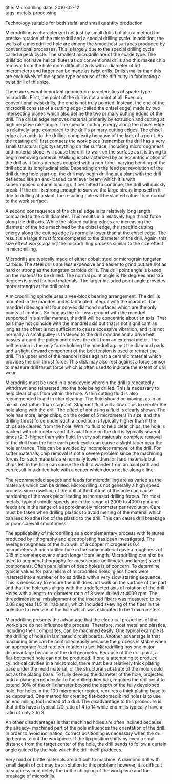 title: Microdrilling
date: 2010-02-12  
tags: metals-processing

Technology suitable for both serial and small quantity production

Microdrilling is characterized not just by small drills but also a method for precise rotation of the microdrill and a special drilling cycle. In addition, the walls of a microdrilled hole are among the smoothest surfaces produced by conventional processes. This is largely due to the special drilling cycle called a peck cycle. The smallest microdrills are of the spade type. The drills do not have helical flutes as do conventional drills and this makes chip removal from the hole more difficult. Drills with a diameter of 50 micrometers and larger can be made as twist drills. Drills smaller than this are exclusively of the spade type because of the difficulty in fabricating a twist drill of this size. 

There are several important geometric characteristics of spade-type microdrills. First, the point of the drill is not a point at all. Even on conventional twist drills, the end is not truly pointed. Instead, the end of the microdrill consists of a cutting edge (called the chisel edge) made by two intersecting planes which also define the two primary cutting edges of the drill. The chisel edge removes material primarily by extrusion and cutting at high negative rake angle. The specific cutting energy along the chisel edge is relatively large compared to the drill's primary cutting edges. The chisel edge also adds to the drilling complexity because of the lack of a point. As the rotating drill first contacts the work piece (remember the drill has a very small structural rigidity) anything on the surface, including microroughness and material slope, will cause the drill to walk on the surface as it is trying to begin removing material. Walking is characterized by an eccentric motion of the drill as it turns perhaps coupled with a non-time- varying bending of the drill about its longitudinal axis. Depending on the feed per revolution of the drill during hole start-up, the drill may begin drilling at a slant with the drill deflected like an end-loaded cantilever beam (which it is with superimposed column loading). If permitted to continue, the drill will quickly break. If the drill is strong enough to survive the large stress imposed in it due to drilling at a slant, the resulting hole will be slanted rather than normal to the work surface.

A second consequence of the chisel edge is its relatively long length compared to the drill diameter. This results in a relatively high thrust force along the drill axis. While the sloped cutting edges are increasing the diameter of the hole machined by the chisel edge, the specific cutting energy along the cutting edge is normally lower than at the chisel edge. The result is a large thrust force compared to the diameter of the drill. Again, this size effect works against the microdrilling process similar to the size effect in micromilling.

Microdrills are typically made of either cobalt steel or micrograin tungsten carbide. The steel drills are less expensive and easier to grind but are not as hard or strong as the tungsten carbide drills. The drill point angle is based on the material to be drilled. The normal point angle is 118 degrees and 135 degrees is used for hard materials. The larger included point angle provides more strength at the drill point.

A microdrilling spindle uses a vee-block bearing arrangement. The drill is mounted in the mandrel and is fabricated integral with the mandrel. The mandrel rides against four convex diamond surfaces which are the only points of contact. So long as the drill was ground with the mandrel supported in a similar manner, the drill will be concentric about an axis. That axis may not coincide with the mandrel axis but that is not significant as long as the offset is not sufficient to cause excessive vibration, and it is not normally. A small pulley is fastened to the drill mandrel and a drive belt passes around the pulley and drives the drill from an external motor. The belt tension is the only force holding the mandrel against the diamond pads and a slight upward component of the belt tension is used to retract the drill. The upper end of the mandrel rides against a ceramic material which provides the drill thrust force. This disk may also rest against a force sensor to measure drill thrust force which is often used to indicate the extent of drill wear.

Microdrills must be used in a peck cycle wherein the drill is repeatedly withdrawn and reinserted into the hole being drilled. This is necessary to help clear chips from within the hole. A thin cutting fluid is also recommended to aid in chip clearing. The fluid should be moving, as in an air-oil mist rather than stagnant. Stagnant fluid will allow chips to reenter the hole along with the drill. The effect of not using a fluid is clearly shown. The hole has more, large chips, on the order of 5 micrometers in size, and the drilling thrust force under such a condition is typically higher than if the chips are cleared from the hole. With no fluid to help clear chips, the hole is packed with chip debris and the axial force on the drill is typically several times (2-3) higher than with fluid. In very soft materials, complete removal of the drill from the hole each peck cycle can cause a slight taper near the hole entrance. This can be avoided by incomplete removal of the drill. For softer materials, chip removal is not a severe problem since the machining forces for such materials are normally lower than for hard materials but chips left in the hole can cause the drill to wander from an axial path and can result in a drilled hole with a center which does not lie along a line.

The recommended speeds and feeds for microdrilling are as varied as the materials which can be drilled. Microdrilling is not generally a high speed process since dwelling of the drill at the bottom of the hole can cause hardening of the work piece leading to increased drilling forces. For most metals, typical spindle speeds are in the range of 2000 to 4000 rpm and feeds are in the range of a approximately micrometer per revolution. Care must be taken when drilling plastics to avoid melting of the material which can lead to adhesion of the plastic to the drill. This can cause drill breakage or poor sidewall smoothness.

The applicability of microdrilling as a complementary process with features produced by lithography and electroplating has been investigated. The average roughness of the hub wall of a copper microgear is 0.4 micrometers. A microdrilled hole in the same material gave a roughness of 0.15 micrometers over a much longer bore length. Microdrilling can also be used to augment lithography for mesoscopic (millimeter and larger) sized components. Often parallelism of deep holes is of concern. To determine typical values for parallelism of microdrilled holes, glass fibers were inserted into a number of holes drilled with a very slow starting sequence. This is necessary to ensure the drill does not walk on the surface of the part and that the hole axis aligns with the undeflected axis of rotation of the drill. Holes with a length-to-diameter ratio of 8 were drilled at 4000 rpm. The three­dimensional misalignment of the inserted fibers was measured to be 0.08 degrees (1.5 milliradians), which included skewing of the fiber in the hole due to oversize of the hole which was estimated to be 1 micrometers. 

Microdrilling presents the advantage that the electrical properties of the workpiece do not influence the process. Therefore, most metal and plastics, including their composites, can be machined easily. One typical example is the drilling of holes in laminated circuit boards. Another advantage is that machining time can be controlled easily because the process is stable when an appropriate feed rate per rotation is set. Microdrilling has one major disadvantage because of the drill geometry. Because of the drill point, a flat-bottomed hole can not be produced. If one is attempting to produce cylindrical cavities in a micromold, there must be a relatively thick plating base under the mold material, or the structural substrate of the mold could act as the plating base. To fully develop the diameter of the hole, projected onto a plane perpendicular to the drilling direction, requires the drill point to extend 30% of the drill diameter beyond the depth of the fully developed hole. For holes in the 100 micrometer region, requires a thick plating base to be deposited. One method for creating flat-bottomed blind holes is to use an end milling tool instead of a drill. The disadvantage to this procedure is that drills have a typical L/D ratio of 4 to 14 while end mills typically have a ratio of only 2 to 3.

An other disadvantages is that machined holes are often inclined because the already- machined part of the hole influences the orientation of the drill. In order to avoid inclination, correct positioning is necessary when the drill tip begins to cut the workpiece. If the tip position shifts by even a small distance from the target center of the hole, the drill bends to follow a certain angle guided by the hole which the drill itself produces.

Very hard or brittle materials are difficult to machine. A diamond drill with small depth of cut may be a solution to this problem; however, it is difficult to suppress completely the brittle chipping of the workpiece and the breakage of microdrills. 